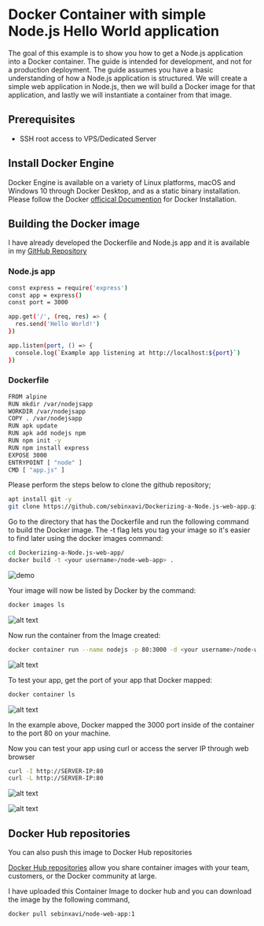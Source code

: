 # Docker Container with simple Node.js Hello World application 

The goal of this example is to show you how to get a Node.js application into a Docker container. The guide is intended for development, and not for a production deployment. The guide assumes you have a basic understanding of how a Node.js application is structured.
We will create a simple web application in Node.js, then we will build a Docker image for that application, and lastly we will instantiate a container from that image.

## Prerequisites
- SSH root access to VPS/Dedicated Server

## Install Docker Engine

Docker Engine is available on a variety of Linux platforms, macOS and Windows 10 through Docker Desktop, and as a static binary installation. Please follow the Docker [officical Documention](https://docs.docker.com/engine/install/) for Docker Installation.

## Building the Docker image

I have already developed the Dockerfile and Node.js app and it is available in my [GitHub Repository](https://github.com/sebinxavi/Dockerizing-a-Node.js-web-app/)

### Node.js app

~~~sh
const express = require('express')
const app = express()
const port = 3000

app.get('/', (req, res) => {
  res.send('Hello World!')
})

app.listen(port, () => {
  console.log(`Example app listening at http://localhost:${port}`)
})
~~~

### Dockerfile

~~~sh
FROM alpine
RUN mkdir /var/nodejsapp
WORKDIR /var/nodejsapp
COPY . /var/nodejsapp
RUN apk update
RUN apk add nodejs npm
RUN npm init -y
RUN npm install express
EXPOSE 3000
ENTRYPOINT [ "node" ]
CMD [ "app.js" ]
~~~

Please perform the steps below to clone the github repository;

~~~sh
apt install git -y
git clone https://github.com/sebinxavi/Dockerizing-a-Node.js-web-app.git
~~~ 

Go to the directory that has the Dockerfile and run the following command to build the Docker image. The -t flag lets you tag your image so it's easier to find later using the docker images command:
~~~sh
cd Dockerizing-a-Node.js-web-app/
docker build -t <your username>/node-web-app> . 
~~~

![demo](https://i.ibb.co/Fb4tCQP/1.png)


Your image will now be listed by Docker by the command:
~~~sh
docker images ls
~~~

![alt text](https://i.ibb.co/NxhZn42/2.png)

Now run the container from the Image created:
~~~sh
docker container run --name nodejs -p 80:3000 -d <your username>/node-web-app>
~~~

![alt text](https://i.ibb.co/vJBHZYk/3.png)

To test your app, get the port of your app that Docker mapped:
~~~sh
docker container ls
~~~

![alt text](https://i.ibb.co/LxvcJCw/4.png)

In the example above, Docker mapped the 3000 port inside of the container to the port 80 on your machine.

Now you can test your app using curl or access the server IP through web browser
~~~sh
curl -I http://SERVER-IP:80
curl -L http://SERVER-IP:80
~~~
![alt text](https://i.ibb.co/Z1TK8P3/5.png)

![alt text](https://i.ibb.co/P1wqtmh/6.png)

## Docker Hub repositories

You can also push this image to Docker Hub repositories

[Docker Hub repositories](https://docs.docker.com/docker-hub/repos/) allow you share container images with your team, customers, or the Docker community at large.

I have uploaded this Container Image to docker hub and you can download the image by the following command,

~~~sh
docker pull sebinxavi/node-web-app:1
~~~
